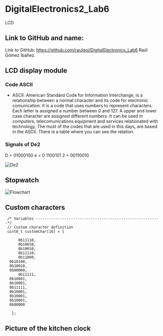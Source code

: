 # DigitalElectronics2_Lab6
LCD

## Link to GitHub and name:

Link to GitHub: https://github.com/raulgoi/DigitalElectronics_Lab6
Raúl Gómez Ibáñez.

## LCD display module

### Code ASCII

* ASCII: American Standard Code for Information Interchange, is a relationship between a normal character and its code for electronic comunication. It is a code that uses numbers to represent characters. Each letter is assigned a number between 0 and 127. A upper and lower case character are assigned different numbers. It can be used in computers, telecomunications equipment and services relationated with technology. The most of the codes that are used in this days, are based in the ASCII. There is a table where you can see the relation.

### Signals of De2

D = 01000100
e = 0 1100101
2 = 00110010

![De2](https://user-images.githubusercontent.com/91128806/139091917-69324857-7e27-4a09-b17a-ca0dd2479c96.jpeg)


## Stopwatch


![Flowchart](https://user-images.githubusercontent.com/91128806/139658816-953b46aa-537e-4a38-967c-d911f12e27cd.png)



## Custom characters


     /* Variables ---------------------------------------------------------*/
     // Custom character definition
     uint8_t customChar[16] = {
     
     	  0b11110,
    	  0b10010,
       	  0b10010,
    	  0b11110,
    	  0b11000,
   	  0b10100,
   	  0b10010,
   	  0b00000,
          0b11111,
	  0b10001,
  	  0b10001,
  	  0b11111,
  	  0b10001,
  	  0b10001,
  	  0b10001,
  	  0b00000
      
       };
       
       
 
 ## Picture of the kitchen clock
